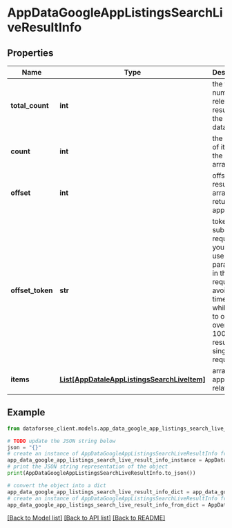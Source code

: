# AppDataGoogleAppListingsSearchLiveResultInfo


## Properties

Name | Type | Description | Notes
------------ | ------------- | ------------- | -------------
**total_count** | **int** | the total number of relevant results in the database | [optional] 
**count** | **int** | the number of items in the results array | [optional] 
**offset** | **int** | offset in the results array of returned apps | [optional] 
**offset_token** | **str** | token for subsequent requests you can use this parameter in the POST request to avoid timeouts while trying to obtain over 100,000 results in a single request | [optional] 
**items** | [**List[AppDataleAppListingsSearchLiveItem]**](AppDataleAppListingsSearchLiveItem.md) | array of apps and related data | [optional] 

## Example

```python
from dataforseo_client.models.app_data_google_app_listings_search_live_result_info import AppDataGoogleAppListingsSearchLiveResultInfo

# TODO update the JSON string below
json = "{}"
# create an instance of AppDataGoogleAppListingsSearchLiveResultInfo from a JSON string
app_data_google_app_listings_search_live_result_info_instance = AppDataGoogleAppListingsSearchLiveResultInfo.from_json(json)
# print the JSON string representation of the object
print(AppDataGoogleAppListingsSearchLiveResultInfo.to_json())

# convert the object into a dict
app_data_google_app_listings_search_live_result_info_dict = app_data_google_app_listings_search_live_result_info_instance.to_dict()
# create an instance of AppDataGoogleAppListingsSearchLiveResultInfo from a dict
app_data_google_app_listings_search_live_result_info_from_dict = AppDataGoogleAppListingsSearchLiveResultInfo.from_dict(app_data_google_app_listings_search_live_result_info_dict)
```
[[Back to Model list]](../README.md#documentation-for-models) [[Back to API list]](../README.md#documentation-for-api-endpoints) [[Back to README]](../README.md)


